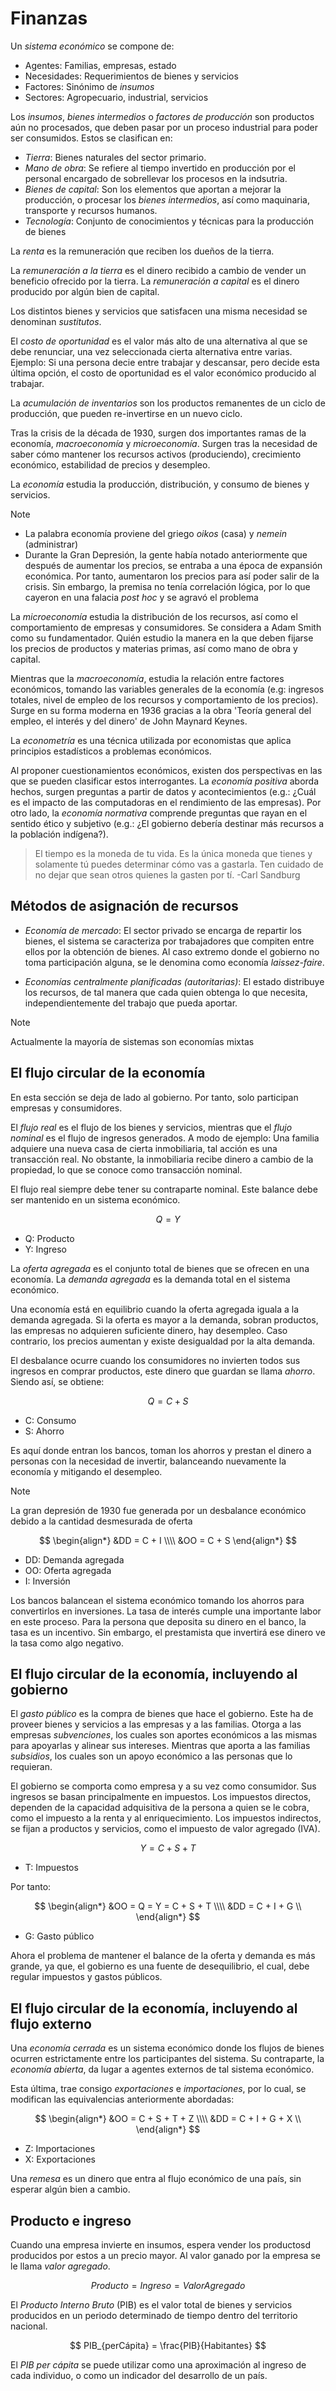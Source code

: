 # Finanzas


Un _sistema económico_ se compone de:
- Agentes: Familias, empresas, estado
- Necesidades: Requerimientos de bienes y servicios
- Factores: Sinónimo de _insumos_
- Sectores: Agropecuario, industrial, servicios

Los _insumos_,  _bienes intermedios_ o _factores de producción_ son productos aún no procesados, que deben pasar por un proceso industrial para poder ser consumidos.
Estos se clasifican en:
- _Tierra_: Bienes naturales del sector primario. 
- _Mano de obra_: Se refiere al tiempo invertido en producción por el personal encargado de sobrellevar los procesos en la indsutria.
- _Bienes de capital_: Son los elementos que aportan a mejorar la producción, o procesar los _bienes intermedios_, así como maquinaria, transporte y recursos humanos.
- _Tecnología_: Conjunto de conocimientos y técnicas para la producción de bienes

La _renta_ es la remuneración que reciben los dueños de la tierra.

La _remuneración a la tierra_ es el dinero recibido a cambio de vender un beneficio ofrecido por la tierra.
La _remuneración a capital_ es el dinero producido por algún bien de capital.

Los distintos bienes y servicios que satisfacen una misma necesidad se denominan _sustitutos_.

El _costo de oportunidad_ es el valor más alto de una alternativa al que se debe renunciar, una vez seleccionada cierta alternativa entre varias.
Ejemplo: Si una persona decie entre trabajar y descansar, pero decide esta última opción, el costo de oportunidad es el valor económico producido al trabajar.

La _acumulación de inventarios_ son los productos remanentes de un ciclo de producción, que pueden re-invertirse en un nuevo ciclo.


Tras la crisis de la década de 1930, surgen dos importantes ramas de la economía, _macroeconomía_ y _microeconomía_.
Surgen tras la necesidad de saber cómo mantener los recursos activos (produciendo), crecimiento económico, estabilidad de precios y desempleo.

La _economía_ estudia la producción, distribución, y consumo de bienes y servicios.

>[!Note]
>- La palabra economía proviene del griego _oikos_ (casa) y _nemein_ (administrar)
>- Durante la Gran Depresión, la gente había notado anteriormente que después de aumentar los precios, se entraba a una época de expansión económica. Por tanto, aumentaron los precios para así poder salir de la crisis. Sin embargo, la premisa no tenía correlación lógica, por lo que cayeron en una falacia _post hoc_ y se agravó el problema

La _microeconomía_ estudia la distribución de los recursos, así como el comportamiento de empresas y consumidores. Se considera a Adam Smith como su fundamentador.
Quién estudio la manera en la que deben fijarse los precios de productos y materias primas, así como mano de obra y capital.

Mientras que la _macroeconomía_, estudia la relación entre factores económicos, tomando las variables generales de la economía (e.g: ingresos totales, nivel de empleo de los recursos y comportamiento de los precios). Surge en su forma moderna en 1936 gracias a la obra 'Teoría general del empleo, el interés y del dinero' de John Maynard Keynes.

La _econometría_ es una técnica utilizada por economistas que aplica principios estadísticos a problemas económicos.


Al proponer cuestionamientos económicos, existen dos perspectivas en las que se pueden clasificar estos interrogantes. 
La _economía positiva_ aborda hechos, surgen preguntas a partir de datos y acontecimientos (e.g.: ¿Cuál es el impacto de las computadoras en el rendimiento de las empresas).
Por otro lado, la _economía normativa_ comprende preguntas que rayan en el sentido ético y subjetivo (e.g.: ¿El gobierno debería destinar más recursos a la población indígena?).


> El tiempo es la moneda de tu vida. Es la única moneda que tienes y solamente tú puedes determinar cómo vas a gastarla. Ten cuidado de no dejar que sean otros quienes la gasten por tí.
 \-Carl Sandburg


## Métodos de asignación de recursos

- _Economía de mercado_: El sector privado se encarga de repartir los bienes, el sistema se caracteriza por trabajadores que compiten entre ellos por la obtención de bienes. Al caso extremo donde el gobierno no toma participación alguna, se le denomina como economía _laissez-faire_.

- _Economías centralmente planificadas (autoritarias)_: El estado distribuye los recursos, de tal manera que cada quien obtenga lo que necesita, independientemente del trabajo que pueda aportar.

>[!Note]
>Actualmente la mayoría de sistemas son economías mixtas


## El flujo circular de la economía

En esta sección se deja de lado al gobierno. Por tanto, solo participan empresas y consumidores.

El _flujo real_ es el flujo de los bienes y servicios, mientras que el _flujo nominal_ es el flujo de ingresos generados.
A modo de ejemplo: Una familia adquiere una nueva casa de cierta inmobiliaria, tal acción es una transacción real. No obstante, la inmobiliaria recibe dinero a cambio de la propiedad, lo que se conoce como transacción nominal.

El flujo real siempre debe tener su contraparte nominal. Este balance debe ser mantenido en un sistema económico.

$$
  Q = Y
$$

- Q: Producto
- Y: Ingreso

La _oferta agregada_ es el conjunto total de bienes que se ofrecen en una economía.
La _demanda agregada_ es la demanda total en el sistema económico.

Una economía está en equilibrio cuando la oferta agregada iguala a la demanda agregada. Si la oferta es mayor a la demanda, sobran productos, las empresas no adquieren suficiente dinero, hay desempleo. Caso contrario, los precios aumentan y existe desigualdad por la alta demanda.

El desbalance ocurre cuando los consumidores no invierten todos sus ingresos en comprar productos, este dinero que guardan se llama _ahorro_.
Siendo así, se obtiene:

$$
  Q = C + S
$$

- C: Consumo
- S: Ahorro

Es aquí donde entran los bancos, toman los ahorros y prestan el dinero a personas con la necesidad de invertir, balanceando nuevamente la economía y mitigando el desempleo. 

>[!Note]
>La gran depresión de 1930 fue generada por un desbalance económico debido a la cantidad desmesurada de oferta

$$
\begin{align*}
  &DD = C + I \\\\
  &OO = C + S
\end{align*}
$$

- DD: Demanda agregada
- OO: Oferta agregada
- I: Inversión

Los bancos balancean el sistema económico tomando los ahorros para convertirlos en inversiones. La tasa de interés cumple una importante labor en este proceso.
Para la persona que deposita su dinero en el banco, la tasa es un incentivo. Sin embargo, el prestamista que invertirá ese dinero ve la tasa como algo negativo.


## El flujo circular de la economía, incluyendo al gobierno

El _gasto público_ es la compra de bienes que hace el gobierno.
Este ha de proveer bienes y servicios a las empresas y a las familias.
Otorga a las empresas _subvenciones_, los cuales son aportes económicos a las mismas para apoyarlas y alinear sus intereses.
Mientras que aporta a las familias _subsidios_, los cuales son un apoyo económico a las personas que lo requieran.

El gobierno se comporta como empresa y a su vez como consumidor. Sus ingresos se basan principalmente en impuestos.
Los impuestos directos, dependen de la capacidad adquisitiva de la persona a quien se le cobra, como el impuesto a la renta y al enriquecimiento.
Los impuestos indirectos, se fijan a productos y servicios, como el impuesto de valor agregado (IVA).

$$
  Y = C + S + T
$$

- T: Impuestos

Por tanto:

$$
\begin{align*}
  &OO = Q = Y = C + S + T \\\\
  &DD = C + I + G \\
\end{align*}
$$

- G: Gasto público

Ahora el problema de mantener el balance de la oferta y demanda es más grande, ya que, el gobierno es una fuente de desequilibrio, el cual, debe regular impuestos y gastos públicos.


## El flujo circular de la economía, incluyendo al flujo externo

Una _economía cerrada_ es un sistema económico donde los flujos de bienes ocurren estrictamente entre los participantes del sistema.
Su contraparte, la _economía abierta_, da lugar a agentes externos de tal sistema económico.

Esta última, trae consigo _exportaciones_ e _importaciones_, por lo cual, se modifican las equivalencias anteriormente abordadas:

$$
\begin{align*}
  &OO = C + S + T + Z \\\\
  &DD = C + I + G + X \\
\end{align*}
$$

- Z: Importaciones
- X: Exportaciones

Una _remesa_ es un dinero que entra al flujo económico de una país, sin esperar algún bien a cambio.


## Producto e ingreso

Cuando una empresa invierte en insumos, espera vender los productosd producidos por estos a un precio mayor. Al valor ganado por la empresa se le llama _valor agregado_.

$$
  Producto = Ingreso = ValorAgregado
$$

El _Producto Interno Bruto_ (PIB) es el valor total de bienes y servicios producidos en un periodo determinado de tiempo dentro del territorio nacional.

$$
  PIB_{perCápita} = \frac{PIB}{Habitantes}
$$

El _PIB per cápita_ se puede utilizar como una aproximación al ingreso de cada individuo, o como un indicador del desarrollo de un país.












